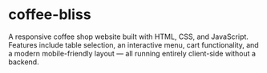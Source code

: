 # coffee-bliss
A responsive coffee shop website built with HTML, CSS, and JavaScript. Features include table selection, an interactive menu, cart functionality, and a modern mobile-friendly layout — all running entirely client-side without a backend.

